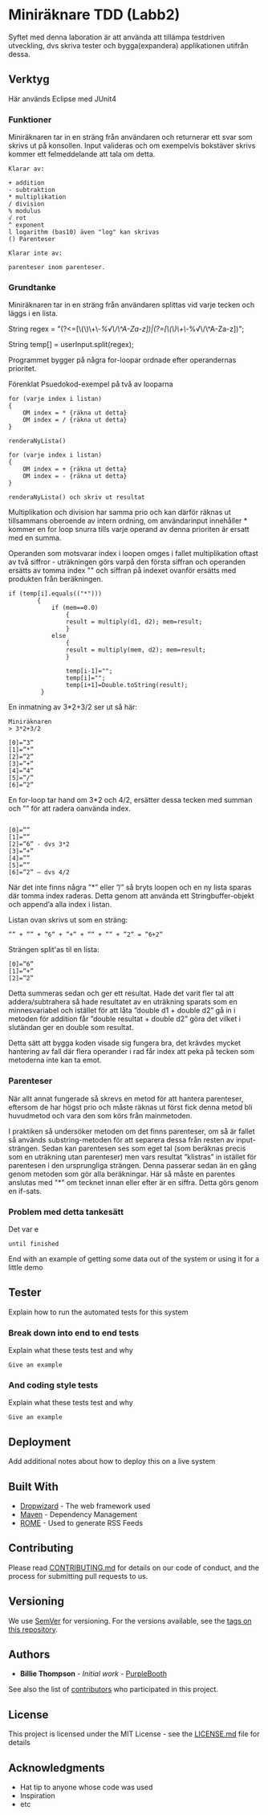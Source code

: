 # Miniräknare TDD (Labb2)

Syftet med denna laboration är att använda att tillämpa testdriven utveckling, dvs skriva tester och bygga(expandera) applikationen utifrån dessa. 

## Verktyg

Här används Eclipse med JUnit4 

### Funktioner

Miniräknaren tar in en sträng från användaren och returnerar ett svar som skrivs ut på konsollen. Input valideras och om exempelvis bokstäver skrivs kommer ett felmeddelande att tala om detta.


 

```
Klarar av:

+ addition 
- subtraktion
* multiplikation
/ division
% modulus 
√ rot
^ exponent 
l logarithm (bas10) även "log" kan skrivas
() Parenteser

Klarar inte av:

parenteser inom parenteser.

```

### Grundtanke

Miniräknaren tar in en sträng från användaren splittas vid varje tecken och läggs i en lista. 

String regex = "(?<=[\\(\\)\\+\\-*%√\\/\\^A-Za-z])|(?=[\\(\\)\\+\\-*%√\\/\\^A-Za-z])";

String temp[] = userInput.split(regex);

Programmet bygger på några for-loopar ordnade efter operandernas prioritet.

Förenklat Psuedokod-exempel på två av looparna

```
for (varje index i listan)
{
	OM index = * {räkna ut detta}
	OM index = / {räkna ut detta}
}

renderaNyLista()

for (varje index i listan)
{
	OM index = + {räkna ut detta}
	OM index = - {räkna ut detta}
}

renderaNyLista() och skriv ut resultat

```

Multiplikation och division har samma prio och kan därför räknas ut tillsammans oberoende av intern ordning, om användarinput innehåller * kommer en for loop snurra tills varje operand av denna prioriten är ersatt med en summa.

Operanden som motsvarar index i loopen omges i fallet multiplikation oftast av två siffror - uträkningen görs varpå den första siffran och operanden ersätts av tomma index "" och siffran på indexet ovanför ersätts med produkten från beräkningen.

```
if (temp[i].equals(("*"))) 
		{
			if (mem==0.0) 
				{
				result = multiply(d1, d2); mem=result;	
				}
			else 
				{
				result = multiply(mem, d2); mem=result;		
				}
					
				temp[i-1]="";
				temp[i]="";
				temp[i+1]=Double.toString(result);
		 }
```


En inmatning av 3*2+3/2 ser ut så här:

```
Miniräknaren
> 3*2+3/2  

[0]=”3”
[1]=”*”
[2]=”2”
[3]=”+”
[4]=”4”
[5]=”/”
[6]=”2”

```

En for-loop tar hand om 3*2 och 4/2, ersätter dessa tecken med summan och ”” för att radera oanvända index.

```

[0]=””
[1]=””
[2]=”6” - dvs 3*2
[3]=”+”
[4]=””
[5]=””
[6]=”2” – dvs 4/2
```

När det inte finns några ”*” eller ”/” så bryts loopen och en ny lista sparas där tomma index raderas. Detta genom att använda ett Stringbuffer-objekt och append’a alla index i listan.

Listan ovan skrivs ut som en sträng:

```
”” + ”” + ”6” + ”+” + ”” + ”” + ”2” = ”6+2”
```
Strängen split'as til en lista:

```
[0]=”6”  
[1]=”+”
[2]=”2” 
```

Detta summeras sedan och ger ett resultat. Hade det varit fler tal att addera/subtrahera så hade resultatet av en uträkning sparats som en minnesvariabel och istället för att låta ”double d1 + double d2” gå in i metoden för addition får ”double resultat + double d2” göra det vilket i slutändan ger en double som resultat.

Detta sätt att bygga koden visade sig fungera bra, det krävdes mycket hantering av fall där flera operander i rad får index att peka på tecken som metoderna inte kan ta emot.

### Parenteser

När allt annat fungerade så skrevs en metod för att hantera parenteser, eftersom de har högst prio och måste räknas ut först fick denna metod bli huvudmetod och vara den som körs från mainmetoden. 

I praktiken så undersöker metoden om det finns parenteser, om så är fallet så används substring-metoden för att separera dessa från resten av input-strängen. Sedan kan parentesen ses som eget tal (som beräknas precis som en uträkning utan parenteser) men vars resultat ”klistras” in istället för parentesen i den ursprungliga strängen. Denna passerar sedan än en gång genom metoden som gör alla beräkningar. Här så måste en parentes anslutas med "*" om tecknet innan eller efter är en siffra. Detta görs genom en if-sats.


### Problem med detta tankesätt

Det var e

```
until finished
```

End with an example of getting some data out of the system or using it for a little demo

## Tester

Explain how to run the automated tests for this system

### Break down into end to end tests

Explain what these tests test and why

```
Give an example
```

### And coding style tests

Explain what these tests test and why

```
Give an example
```

## Deployment

Add additional notes about how to deploy this on a live system

## Built With

* [Dropwizard](http://www.dropwizard.io/1.0.2/docs/) - The web framework used
* [Maven](https://maven.apache.org/) - Dependency Management
* [ROME](https://rometools.github.io/rome/) - Used to generate RSS Feeds

## Contributing

Please read [CONTRIBUTING.md](https://gist.github.com/PurpleBooth/b24679402957c63ec426) for details on our code of conduct, and the process for submitting pull requests to us.

## Versioning

We use [SemVer](http://semver.org/) for versioning. For the versions available, see the [tags on this repository](https://github.com/your/project/tags). 

## Authors

* **Billie Thompson** - *Initial work* - [PurpleBooth](https://github.com/PurpleBooth)

See also the list of [contributors](https://github.com/your/project/contributors) who participated in this project.

## License

This project is licensed under the MIT License - see the [LICENSE.md](LICENSE.md) file for details

## Acknowledgments

* Hat tip to anyone whose code was used
* Inspiration
* etc
